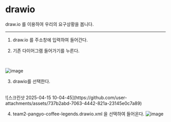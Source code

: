 # drawio
draw.io 를 이용하여 우리의 요구상황을 봅니다.

---
1. draw.io 를 주소창에 입력하여 들어간다.
2. 기존 다이어그램 들어가기를 누른다.

   <br/>
![image](https://github.com/user-attachments/assets/659b3532-a9a5-4efb-a7a8-43f7a766ab79)

3. drawio를 선택한다.
<br/>
![스크린샷 2025-04-15 10-04-45](https://github.com/user-attachments/assets/737b2abd-7063-4442-821a-23145e0c7a89)

4. team2-pangyo-coffee-legends.drawio.xml 을 선택하여 들어온다.
![image](https://github.com/user-attachments/assets/fdfd26ea-b6dc-4837-bee0-53e71ac9e894)
